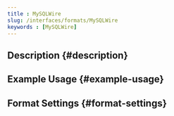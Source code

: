 ```yaml
---
title : MySQLWire
slug: /interfaces/formats/MySQLWire
keywords : [MySQLWire]
---
```


## Description {#description}

## Example Usage {#example-usage}

## Format Settings {#format-settings}